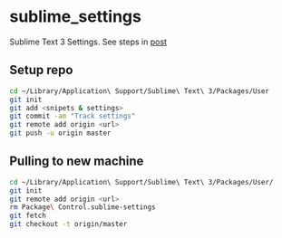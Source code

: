 # sublime_settings

Sublime Text 3 Settings. See steps in [post](https://stackoverflow.com/a/38726243)

## Setup repo

```bash
cd ~/Library/Application\ Support/Sublime\ Text\ 3/Packages/User
git init
git add <snipets & settings>
git commit -am "Track settings"
git remote add origin <url>
git push -u origin master
```

## Pulling to new machine

```bash
cd ~/Library/Application\ Support/Sublime\ Text\ 3/Packages/User/
git init
git remote add origin <url>
rm Package\ Control.sublime-settings
git fetch
git checkout -t origin/master
```
